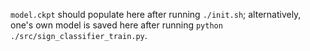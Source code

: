`model.ckpt` should populate here after running `./init.sh`; alternatively, one's own model is saved here after running `python ./src/sign_classifier_train.py`.

